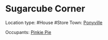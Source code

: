 # Sugarcube Corner

Location type: #House #Store
Town: [Ponyville](./ponyville.md)

Occupants:
[Pinkie Pie](../ponies/pinkie-pie.md)
